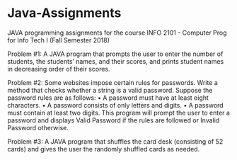 # Java-Assignments
JAVA programming assignments for the course INFO 2101 - Computer Prog for Info Tech I (Fall Semester 2018)

Problem #1: A JAVA program that prompts the user to enter the number of students, the
students’ names, and their scores, and prints student names in decreasing order of
their scores.

Problem #2: Some websites impose certain rules for passwords. Write a method that checks
whether a string is a valid password. Suppose the password rules are as follows:
• A password must have at least eight characters.
• A password consists of only letters and digits.
• A password must contain at least two digits.
This program will prompt the user to enter a password and displays Valid
Password if the rules are followed or Invalid Password otherwise.

Problem #3: A JAVA program that shuffles the card desk (consisting of 52 cards) and gives the user the randomly shuffled cards as needed.
